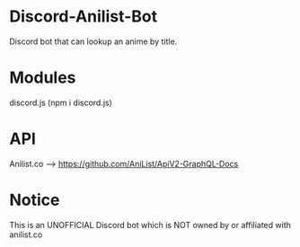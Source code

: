 # Discord-Anilist-Bot
  Discord bot that can lookup an anime by title.


# Modules
  discord.js (npm i discord.js)
  
# API
  Anilist.co --> https://github.com/AniList/ApiV2-GraphQL-Docs

# Notice
  This is an UNOFFICIAL Discord bot which is NOT owned by or affiliated with anilist.co
